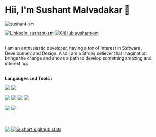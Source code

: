 # Hii, I'm Sushant Malvadakar 👋

<p align="left"> <img src="https://komarev.com/ghpvc/?username=sushant-sm&label=Profile Views&color=blue&style=flat" alt="sushant-sm" /> </p>


[![Linkedin: sushant-sm](https://img.shields.io/badge/-sushant-sm-blue?style=plastic-square&logo=Linkedin&logoColor=white&link=https://www.linkedin.com/in/sushant-malvadakar/)](https://www.linkedin.com/in/sushant-malvadakar/)
[![GitHub sushant-sm](https://img.shields.io/github/followers/sushant-sm?label=follow&style=social)](https://github.com/sushant-sm)


<br/>
I am an enthusiastic developer, having a ton of interest in Software Development and Design. Also I am a Strong believer that imagination brings the change and shows a path to develop something amazing and interesting.

<br/>

<br/>

**Langauges and Tools :**  

[![](https://img.shields.io/badge/-php-ededeb?style=for-the-badge&logo=php&logoColor=005697)]()
[![](https://img.shields.io/badge/-Laravel-ededeb?style=for-the-badge&logo=laravel&logoColor=orange)]()

[![](https://img.shields.io/badge/-JAVA-ededeb?style=for-the-badge&logo=java&logoColor=blue)]()
[![](https://img.shields.io/badge/-C-ededeb?style=for-the-badge&logo=c&logoColor=blue)]()
[![](https://img.shields.io/badge/-JavaScript-ededeb?style=for-the-badge&logo=javascript&logoColor=yellow)]()
[![](https://img.shields.io/badge/-python-ededeb?style=for-the-badge&logo=python&logoColor=blue)]()

[![](https://img.shields.io/badge/-Git-ededeb?style=for-the-badge&logo=git&logoColor=red)]()
[![](https://img.shields.io/badge/-GitHub-ededeb?style=for-the-badge&logo=github&logoColor=black)]()

<br/>
<br/>

<a href="https://github.com/sushant-sm">
  <img align="center" src="https://github-readme-stats.vercel.app/api/top-langs/?username=sushant-sm&theme=radical" />
</a>
<a href="https://github.com/sushant-sm">
 <img align="center" src="https://github-readme-stats.vercel.app/api?username=sushant-sm&show_icons=true&theme=radical&line_height=27" alt="Sushant's github stats"/>
</a>

<div align="center">

</div>


<!-- **Languages :**  
<br/>

<img height="60" src="https://raw.githubusercontent.com/github/explore/80688e429a7d4ef2fca1e82350fe8e3517d3494d/topics/dart/dart.png">

<img height="60" src="https://raw.githubusercontent.com/github/explore/80688e429a7d4ef2fca1e82350fe8e3517d3494d/topics/javascript/javascript.png">

<img height="60" src="https://raw.githubusercontent.com/github/explore/80688e429a7d4ef2fca1e82350fe8e3517d3494d/topics/python/python.png">

<img height="60" src="https://raw.githubusercontent.com/github/explore/80688e429a7d4ef2fca1e82350fe8e3517d3494d/topics/flutter/flutter.png">

<img height="60" src="https://raw.githubusercontent.com/github/explore/80688e429a7d4ef2fca1e82350fe8e3517d3494d/topics/nodejs/nodejs.png">

<img height="60" src="https://raw.githubusercontent.com/github/explore/80688e429a7d4ef2fca1e82350fe8e3517d3494d/topics/flask/flask.png">

<img height="60" src="https://raw.githubusercontent.com/github/explore/80688e429a7d4ef2fca1e82350fe8e3517d3494d/topics/android/android.png"> -->
